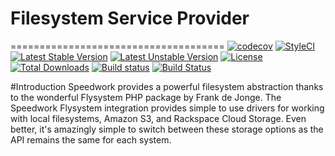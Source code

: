 # Filesystem Service Provider
=====================================
[![codecov](https://codecov.io/gh/speedwork/filesystem/branch/master/graph/badge.svg)](https://codecov.io/gh/speedwork/filesystem)
[![StyleCI](https://styleci.io/repos/47395947/shield)](https://styleci.io/repos/47395947)
[![Latest Stable Version](https://poser.pugx.org/speedwork/filesystem/v/stable)](https://packagist.org/packages/speedwork/filesystem)
[![Latest Unstable Version](https://poser.pugx.org/speedwork/filesystem/v/unstable)](https://packagist.org/packages/speedwork/filesystem)
[![License](https://poser.pugx.org/speedwork/filesystem/license)](https://packagist.org/packages/speedwork/filesystem)
[![Total Downloads](https://poser.pugx.org/speedwork/filesystem/downloads)](https://packagist.org/packages/speedwork/filesystem)
[![Build status](https://ci.appveyor.com/api/projects/status/10aw52t4ga4kek27?svg=true)](https://ci.appveyor.com/project/2stech/filesystem)
[![Build Status](https://travis-ci.org/speedwork/filesystem.svg?branch=master)](https://travis-ci.org/speedwork/filesystem)

#Introduction
Speedwork provides a powerful filesystem abstraction thanks to the wonderful Flysystem PHP package by Frank de Jonge. 
The Speedwork Flysystem integration provides simple to use drivers for working with local filesystems, Amazon S3, and Rackspace Cloud Storage. 
Even better, it's amazingly simple to switch between these storage options as the API remains the same for each system.

